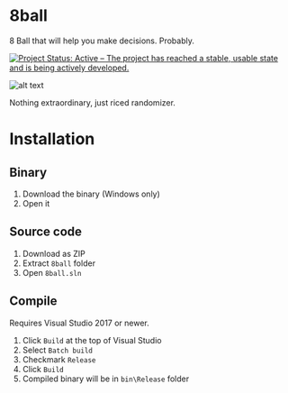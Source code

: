 # 8ball
8 Ball that will help you make decisions. Probably.

[![Project Status: Active – The project has reached a stable, usable state and is being actively developed.](https://www.repostatus.org/badges/latest/active.svg)](https://www.repostatus.org/#active)

![alt text](https://i.imgur.com/6OXfRDI.png "Logo")

Nothing extraordinary, just riced randomizer.

# Installation

## Binary
1. Download the binary (Windows only)
2. Open it

## Source code
1. Download as ZIP
2. Extract `8ball` folder
3. Open `8ball.sln`

## Compile

Requires Visual Studio 2017 or newer.

1. Click `Build` at the top of Visual Studio
2. Select `Batch build`
3. Checkmark `Release`
4. Click `Build`
5. Compiled binary will be in `bin\Release` folder
